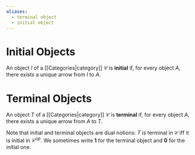 ```yaml
---
aliases:
  - terminal object
  - initial object
---
```

# Initial Objects

An object $I$ of a [[Categories|category]] $\mathcal{C}$ is **initial** if, for every object $A$, there exists a unique arrow from $I$ to $A$.

# Terminal Objects

An object $T$ of a [[Categories|category]] $\mathcal{C}$ is **terminal** if, for every object $A$, there exists a unique arrow from $A$ to $T$.

Note that initial and terminal objects are dual notions: $T$ is terminal in $\mathcal{C}$ iff it is initial in $\mathcal{C}^{op}$. We sometimes write $\mathbf{1}$ for the terminal object and $\mathbf{0}$ for the initial one.